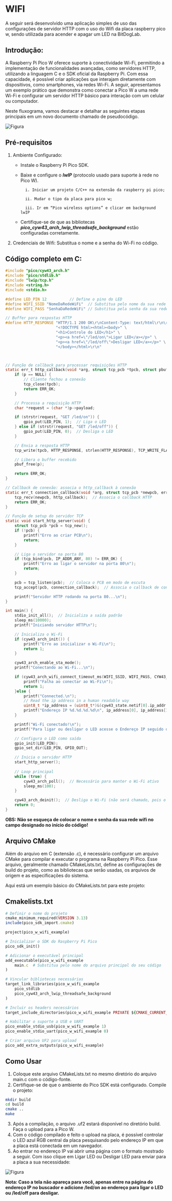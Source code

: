 # WIFI

A seguir será desenvolvido uma aplicação simples de uso das configurações de servidor HTTP com o uso do Wifi da placa raspberry pico w, sendo utilizada para acender e apagar um LED na BitDogLab.

## Introdução:

A Raspberry Pi Pico W oferece suporte à conectividade Wi-Fi, permitindo a implementação de funcionalidades avançadas, como servidores HTTP, utilizando a linguagem C e o SDK oficial da Raspberry Pi. Com essa capacidade, é possível criar aplicações que interajam diretamente com dispositivos, como smartphones, via redes Wi-Fi. A seguir, apresentamos um exemplo prático que demonstra como conectar a Pico W a uma rede Wi-Fi e configurar um servidor HTTP básico para interação com um celular ou computador.


Neste fluxograma, vamos destacar e detalhar as seguintes etapas principais em um novo documento chamado de pseudocódigo. 

![Figura](images/fluxograma_wifi_led.png)  


## Pré-requisitos

1. Ambiente Configurado:
    * Instale o Raspberry Pi Pico SDK.
    * Baixe e configure o ***lwIP*** (protocolo usado para suporte à rede no Pico W).

            i. Iniciar um projeto C/C++ na extensão da raspberry pi pico;

            ii. Mudar o tipo da placa para pico w;

            iii. Ir em “Pico wireless options” e clicar em background lwIP

    * Certifique-se de que as bibliotecas ***pico_cyw43_arch_lwip_threadsafe_background*** estão configuradas corretamente.

2. Credenciais de Wifi: Substitua o nome e a senha do Wi-Fi no código.

## Código completo em C:

```c
#include "pico/cyw43_arch.h"
#include "pico/stdlib.h"
#include "lwip/tcp.h"
#include <string.h>
#include <stdio.h>

#define LED_PIN 12          // Define o pino do LED
#define WIFI_SSID "NomeDaRedeWiFi"  // Substitua pelo nome da sua rede Wi-Fi
#define WIFI_PASS "SenhaDaRedeWiFi" // Substitua pela senha da sua rede Wi-Fi

// Buffer para respostas HTTP
#define HTTP_RESPONSE "HTTP/1.1 200 OK\r\nContent-Type: text/html\r\n\r\n" \
                      "<!DOCTYPE html><html><body>" \
                      "<h1>Controle do LED</h1>" \
                      "<p><a href=\"/led/on\">Ligar LED</a></p>" \
                      "<p><a href=\"/led/off\">Desligar LED</a></p>" \
                      "</body></html>\r\n"



// Função de callback para processar requisições HTTP
static err_t http_callback(void *arg, struct tcp_pcb *tpcb, struct pbuf *p, err_t err) {
    if (p == NULL) {
        // Cliente fechou a conexão
        tcp_close(tpcb);
        return ERR_OK;
    }

    // Processa a requisição HTTP
    char *request = (char *)p->payload;

    if (strstr(request, "GET /led/on")) {
        gpio_put(LED_PIN, 1);  // Liga o LED
    } else if (strstr(request, "GET /led/off")) {
        gpio_put(LED_PIN, 0);  // Desliga o LED
    }

    // Envia a resposta HTTP
    tcp_write(tpcb, HTTP_RESPONSE, strlen(HTTP_RESPONSE), TCP_WRITE_FLAG_COPY);

    // Libera o buffer recebido
    pbuf_free(p);

    return ERR_OK;
}

// Callback de conexão: associa o http_callback à conexão
static err_t connection_callback(void *arg, struct tcp_pcb *newpcb, err_t err) {
    tcp_recv(newpcb, http_callback);  // Associa o callback HTTP
    return ERR_OK;
}

// Função de setup do servidor TCP
static void start_http_server(void) {
    struct tcp_pcb *pcb = tcp_new();
    if (!pcb) {
        printf("Erro ao criar PCB\n");
        return;
    }

    // Liga o servidor na porta 80
    if (tcp_bind(pcb, IP_ADDR_ANY, 80) != ERR_OK) {
        printf("Erro ao ligar o servidor na porta 80\n");
        return;
    }

    pcb = tcp_listen(pcb);  // Coloca o PCB em modo de escuta
    tcp_accept(pcb, connection_callback);  // Associa o callback de conexão

    printf("Servidor HTTP rodando na porta 80...\n");
}

int main() {
    stdio_init_all();  // Inicializa a saída padrão
    sleep_ms(10000);
    printf("Iniciando servidor HTTP\n");

    // Inicializa o Wi-Fi
    if (cyw43_arch_init()) {
        printf("Erro ao inicializar o Wi-Fi\n");
        return 1;
    }

    cyw43_arch_enable_sta_mode();
    printf("Conectando ao Wi-Fi...\n");

    if (cyw43_arch_wifi_connect_timeout_ms(WIFI_SSID, WIFI_PASS, CYW43_AUTH_WPA2_AES_PSK, 10000)) {
        printf("Falha ao conectar ao Wi-Fi\n");
        return 1;
    }else {
        printf("Connected.\n");
        // Read the ip address in a human readable way
        uint8_t *ip_address = (uint8_t*)&(cyw43_state.netif[0].ip_addr.addr);
        printf("Endereço IP %d.%d.%d.%d\n", ip_address[0], ip_address[1], ip_address[2], ip_address[3]);
    }

    printf("Wi-Fi conectado!\n");
    printf("Para ligar ou desligar o LED acesse o Endereço IP seguido de /led/on ou /led/off\n");

    // Configura o LED como saída
    gpio_init(LED_PIN);
    gpio_set_dir(LED_PIN, GPIO_OUT);

    // Inicia o servidor HTTP
    start_http_server();
    
    // Loop principal
    while (true) {
        cyw43_arch_poll();  // Necessário para manter o Wi-Fi ativo
        sleep_ms(100);
    }

    cyw43_arch_deinit();  // Desliga o Wi-Fi (não será chamado, pois o loop é infinito)
    return 0;
}
```

**OBS: Não se esqueça de colocar o nome e senha da sua rede wifi no campo designado no início do código!**

## Arquivo CMake
Além do arquivo em C (extensão .c), é necessário configurar um arquivo CMake para compilar e executar o programa na Raspberry Pi Pico. Esse arquivo, geralmente chamado CMakeLists.txt, define as configurações de build do projeto, como as bibliotecas que serão usadas, os arquivos de origem e as especificações do sistema.

Aqui está um exemplo básico do CMakeLists.txt para este projeto:

## Cmakelists.txt
```Ruby
# Definir o nome do projeto
cmake_minimum_required(VERSION 3.13)
include(pico_sdk_import.cmake)

project(pico_w_wifi_example)

# Inicializar o SDK do Raspberry Pi Pico
pico_sdk_init()

# Adicionar o executável principal
add_executable(pico_w_wifi_example
    main.c  # Substitua pelo nome do arquivo principal do seu código
)

# Vincular bibliotecas necessárias
target_link_libraries(pico_w_wifi_example
    pico_stdlib
    pico_cyw43_arch_lwip_threadsafe_background
)

# Incluir os headers necessários
target_include_directories(pico_w_wifi_example PRIVATE ${CMAKE_CURRENT_LIST_DIR})

# Habilitar o suporte a USB e UART
pico_enable_stdio_usb(pico_w_wifi_example 1)
pico_enable_stdio_uart(pico_w_wifi_example 0)

# Criar arquivo UF2 para upload
pico_add_extra_outputs(pico_w_wifi_example)
```

## Como Usar

1. Coloque este arquivo CMakeLists.txt no mesmo diretório do arquivo main.c com o código-fonte.
2. Certifique-se de que o ambiente do Pico SDK está configurado.
Compile o projeto:
```bash
mkdir build
cd build
cmake ..
make
```

3. Após a compilação, o arquivo .uf2 estará disponível no diretório build. Faça o upload para a Pico W.
4. Com o código compilado e feito o upload na placa, é possível controlar o LED azul RGB central da placa pesquisando pelo endereço IP em que a placa está conectada em um navegador.
5. Ao entrar no endereço IP vai abrir uma página com o formato mostrado a seguir. Com isso clique em Ligar LED ou Desligar LED para enviar para a placa a sua necessidade:

![Figura](images/print_tela_wifi_http.png) 

**Nota: Caso a tela não apareça para você, apenas entre na página do endereço IP no buscador e adicione /led/on ao endereço para ligar o LED ou /led/off para desligar.**




